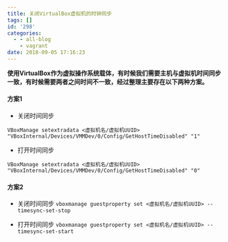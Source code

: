 ```yaml
---
title: 关闭VirtualBox虚拟机的时钟同步
tags: []
id: '298'
categories:
  - - all-blog
    - vagrant
date: 2018-09-05 17:16:23
---
```


**使用VirtualBox作为虚拟操作系统载体，有时候我们需要主机与虚拟机时间同步一致，有时候需要两者之间时间不一致，经过整理主要存在以下两种方案。**

#### 方案1

*   关闭时间同步

```shell
VBoxManage setextradata <虚拟机名/虚拟机UUID> "VBoxInternal/Devices/VMMDev/0/Config/GetHostTimeDisabled" "1"
```

*   打开时间同步

```shell
VBoxManage setextradata <虚拟机名/虚拟机UUID> "VBoxInternal/Devices/VMMDev/0/Config/GetHostTimeDisabled" "0"
```

#### 方案2

*   关闭时间同步 `vboxmanage guestproperty set <虚拟机名/虚拟机UUID> --timesync-set-stop`
    
*   打开时间同步 `vboxmanage guestproperty set <虚拟机名/虚拟机UUID> --timesync-set-start`